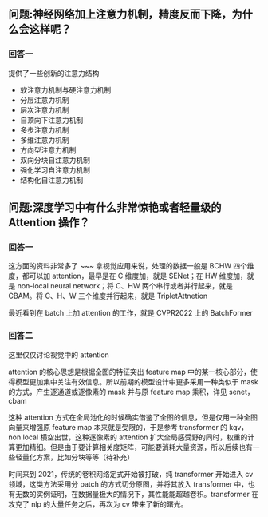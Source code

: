 ## 问题:神经网络加上注意力机制，精度反而下降，为什么会这样呢？

### 回答一

提供了一些创新的注意力结构

- 软注意力机制与硬注意力机制
- 分层注意力机制
- 层次注意力机制
- 自顶向下注意力机制
- 多步注意力机制
- 多维注意力机制
- 方向型注意力机制
- 双向分块自注意力机制
- 强化学习自注意力机制
- 结构化自注意力机制

## 问题:深度学习中有什么非常惊艳或者轻量级的 Attention 操作？

### 回答一

这方面的资料非常多了 ~~~ 拿视觉应用来说，处理的数据一般是 BCHW 四个维度，都可以加 attention，最早是在 C 维度加，就是 SENet；在 HW 维度加，就是 non-local neural network；将 C、HW 两个串行或者并行起来，就是 CBAM。将 C、H、W 三个维度并行起来，就是 TripletAttnetion

最近看到在 batch 上加 attention 的工作，就是 CVPR2022 上的 BatchFormer

### 回答二

这里仅仅讨论视觉中的 attention

attention 的核心思想是根据全图的特征突出 feature map 中的某一核心部分，使得模型更加集中关注有效信息。所以前期的模型设计中更多采用一种类似于 mask 的方式，产生逐通道或逐像素的 mask 并与原 feature map 乘积，详见 senet，cbam

这种 attention 方式在全局池化的时候确实借鉴了全图的信息，但是仅用一种全图向量来增强原 feature map 本来就是受限的，于是参考 transformer 的 kqv，non local 横空出世，这种逐像素的 attention 扩大全局感受野的同时，权重的计算更加精细。但是由于要计算相关度矩阵，可能要消耗大量资源，所以后续也有一些轻量化方案，比如分块等等（待补充）

时间来到 2021，传统的卷积网络定式开始被打破，纯 transformer 开始进入 cv 领域，这类方法采用分 patch 的方式切分原图，并将其放入 transformer 中，也有无数的实例证明，在数据量极大的情况下，其性能能超越卷积。transformer 在攻克了 nlp 的大量任务之后，再次为 cv 带来了新的曙光。
